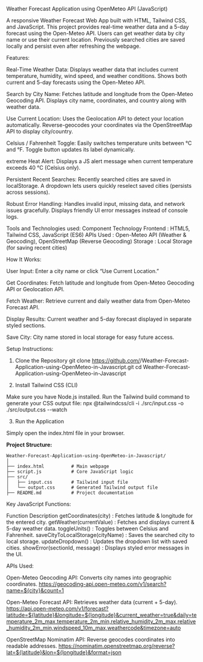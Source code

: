 Weather Forecast Application using OpenMeteo API (JavaScript)

A responsive Weather Forecast Web App built with HTML, Tailwind CSS, and JavaScript. This project provides real-time weather data and a 5-day forecast using the Open-Meteo API. Users can get weather data by city name or use their current location. Previously searched cities are saved locally and persist even after refreshing the webpage.

Features:

Real-Time Weather Data:
Displays weather data that includes current temperature, humidity, wind speed, and weather conditions.
Shows both current and 5-day forecasts using the Open-Meteo API.

Search by City Name:
Fetches latitude and longitude from the Open-Meteo Geocoding API.
Displays city name, coordinates, and country along with weather data.

Use Current Location:
Uses the Geolocation API to detect your location automatically.
Reverse-geocodes your coordinates via the OpenStreetMap API to display city/country.

Celsius / Fahrenheit Toggle:
Easily switches temperature units between °C and °F.
Toggle button updates its label dynamically.

extreme Heat Alert:
Displays a JS alert message when current temperature exceeds 40 °C (Celsius only).

Persistent Recent Searches:
Recently searched cities are saved in localStorage.
A dropdown lets users quickly reselect saved cities (persists across sessions).

Robust Error Handling:
Handles invalid input, missing data, and network issues gracefully.
Displays friendly UI error messages instead of console logs.

Tools and Technologies used:
Component	  Technology
Frontend	: HTML5, Tailwind CSS, JavaScript (ES6)
APIs Used	: Open-Meteo API (Weather & Geocoding), OpenStreetMap (Reverse Geocoding)
Storage   :	Local Storage (for saving recent cities)

How It Works:

User Input:
Enter a city name or click “Use Current Location.”

Get Coordinates:
Fetch latitude and longitude from Open-Meteo Geocoding API or Geolocation API.

Fetch Weather:
Retrieve current and daily weather data from Open-Meteo Forecast API.

Display Results:
Current weather and 5-day forecast displayed in separate styled sections.

Save City:
City name stored in local storage for easy future access.

Setup Instructions:
1. Clone the Repository
git clone https://github.com/<your-username>/Weather-Forecast-Application-using-OpenMeteo-in-Javascript.git
cd Weather-Forecast-Application-using-OpenMeteo-in-Javascript

2. Install Tailwind CSS (CLI)

Make sure you have Node.js installed.
Run the Tailwind build command to generate your CSS output file:
npx @tailwindcss/cli -i ./src/input.css -o ./src/output.css --watch

3. Run the Application

Simply open the index.html file in your browser.

**Project Structure:**
```
Weather-Forecast-Application-using-OpenMeteo-in-Javascript/
│
├── index.html          # Main webpage
├── script.js           # Core JavaScript logic
├── src/
│   ├── input.css       # Tailwind input file
│   └── output.css      # Generated Tailwind output file
├── README.md           # Project documentation
```

Key JavaScript Functions:

Function	Description
getCoordinates(city)	           : Fetches latitude & longitude for the entered city.
getWeather(currentValue)	       : Fetches and displays current & 5-day weather data.
toggleUnits()	                   : Toggles between Celsius and Fahrenheit.
saveCityToLocalStorage(cityName) : Saves the searched city to local storage.
updateDropdown()	               : Updates the dropdown list with saved cities.
showError(sectionId, message)	   : Displays styled error messages in the UI.

APIs Used:

Open-Meteo Geocoding API:
Converts city names into geographic coordinates.
https://geocoding-api.open-meteo.com/v1/search?name=${city}&count=1

Open-Meteo Forecast API:
Retrieves weather data (current + 5-day).
https://api.open-meteo.com/v1/forecast?latitude=${latitude}&longitude=${longitude}&current_weather=true&daily=temperature_2m_max,temperature_2m_min,relative_humidity_2m_max,relative_humidity_2m_min,windspeed_10m_max,weathercode&timezone=auto

OpenStreetMap Nominatim API:
Reverse geocodes coordinates into readable addresses.
https://nominatim.openstreetmap.org/reverse?lat=${latitude}&lon=${longitude}&format=json
